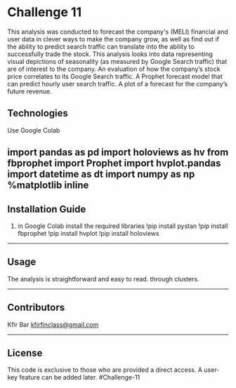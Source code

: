 # Challenge 11

This analysis was conducted to forecast the company's (MELI) financial and user data in clever ways to make the company grow, as well as find out if the ability to predict search traffic can translate into the ability to successfully trade the stock.
This analysis looks into data representing visual depictions of seasonality (as measured by Google Search traffic) that are of interest to the company.
An evaluation of how the company’s stock price correlates to its Google Search traffic.
A Prophet forecast model that can predict hourly user search traffic.
A plot of a forecast for the company’s future revenue.

## Technologies

Use Google Colab

import pandas as pd
import holoviews as hv
from fbprophet import Prophet
import hvplot.pandas
import datetime as dt
import numpy as np
%matplotlib inline
---

## Installation Guide

1. in Google Colab install the required libraries
!pip install pystan
!pip install fbprophet
!pip install hvplot
!pip install holoviews

---

## Usage

The analysis is straightforward and easy to read.
through clusters.


---

## Contributors

Kfir Bar
kfirfinclass@gmail.com

---

## License

This code is exclusive to those who are provided a direct access. A user-key feature can be added later.
#Challenge-11
